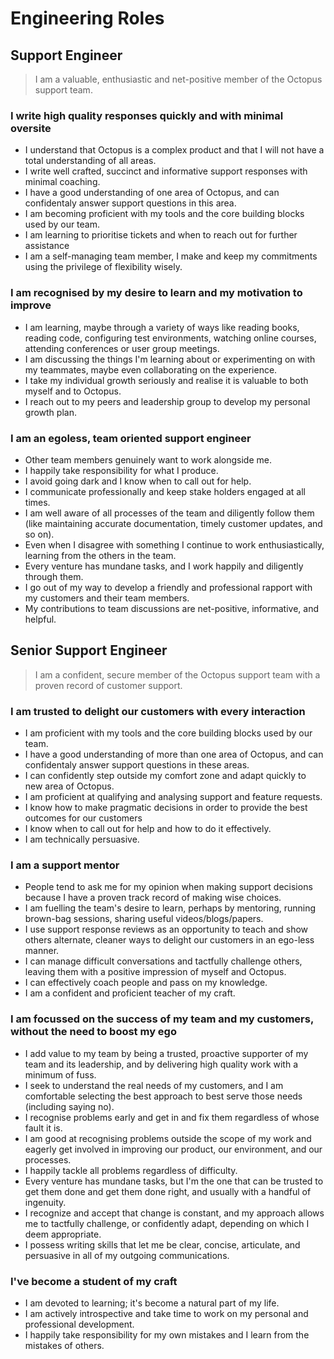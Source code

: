 # Engineering Roles

## Support Engineer

> I am a valuable, enthusiastic and net-positive member of the Octopus support team.

### I write high quality responses quickly and with minimal oversite

- I understand that Octopus is a complex product and that I will not have a total understanding of all areas.
- I write well crafted, succinct and informative support responses with minimal coaching.
- I have a good understanding of one area of Octopus, and can confidentaly answer support questions in this area.
- I am becoming proficient with my tools and the core building blocks used by our team.
- I am learning to prioritise tickets and when to reach out for further assistance
- I am a self-managing team member, I make and keep my commitments using the privilege of flexibility wisely.

### I am recognised by my desire to learn and my motivation to improve

- I am learning, maybe through a variety of ways like reading books, reading code, configuring test environments, watching online courses, attending conferences or user group meetings.
- I am discussing the things I'm learning about or experimenting on with my teammates, maybe even collaborating on the experience.
- I take my individual growth seriously and realise it is valuable to both myself and to Octopus.
- I reach out to my peers and leadership group to develop my personal growth plan.

### I am an egoless, team oriented support engineer

- Other team members genuinely want to work alongside me.
- I happily take responsibility for what I produce.
- I avoid going dark and I know when to call out for help.
- I communicate professionally and keep stake holders engaged at all times.
- I am well aware of all processes of the team and diligently follow them (like maintaining accurate documentation, timely customer updates, and so on).
- Even when I disagree with something I continue to work enthusiastically, learning from the others in the team.
- Every venture has mundane tasks, and I work happily and diligently through them.
- I go out of my way to develop a friendly and professional rapport with my customers and their team members.
- My contributions to team discussions are net-positive, informative, and helpful.

## Senior Support Engineer

> I am a confident, secure member of the Octopus support team with a proven record of customer support.

### I am trusted to delight our customers with every interaction

- I am proficient with my tools and the core building blocks used by our team.
- I have a good understanding of more than one area of Octopus, and can confidentaly answer support questions in these areas.
- I can confidently step outside my comfort zone and adapt quickly to new area of Octopus.
- I am proficient at qualifying and analysing support and feature requests.
- I know how to make pragmatic decisions in order to provide the best outcomes for our customers
- I know when to call out for help and how to do it effectively.
- I am technically persuasive.


### I am a support mentor

- People tend to ask me for my opinion when making support decisions because I have a proven track record of making wise choices.
- I am fuelling the team's desire to learn, perhaps by mentoring, running brown-bag sessions, sharing useful videos/blogs/papers.
- I use support response reviews as an opportunity to teach and show others alternate, cleaner ways to delight our customers in an ego-less manner. 
- I can manage difficult conversations and tactfully challenge others, leaving them with a positive impression of myself and Octopus.
- I can effectively coach people and pass on my knowledge.
- I am a confident and proficient teacher of my craft.

### I am focussed on the success of my team and my customers, without the need to boost my ego

- I add value to my team by being a trusted, proactive supporter of my team and its leadership, and by delivering high quality work with a minimum of fuss.
- I seek to understand the real needs of my customers, and I am comfortable selecting the best approach to best serve those needs (including saying no).
- I recognise problems early and get in and fix them regardless of whose fault it is.
- I am good at recognising problems outside the scope of my work and eagerly get involved in improving our product, our environment, and our processes.
- I happily tackle all problems regardless of difficulty.
- Every venture has mundane tasks, but I'm the one that can be trusted to get them done and get them done right, and usually with a handful of ingenuity.
- I recognize and accept that change is constant, and my approach allows me to tactfully challenge, or confidently adapt, depending on which I deem appropriate.
- I possess writing skills that let me be clear, concise, articulate, and persuasive in all of my outgoing communications.

### I've become a student of my craft

- I am devoted to learning; it's become a natural part of my life.
- I am actively introspective and take time to work on my personal and professional development.
- I happily take responsibility for my own mistakes and I learn from the mistakes of others.

